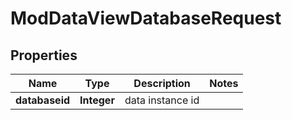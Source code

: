 

# ModDataViewDatabaseRequest


## Properties

| Name | Type | Description | Notes |
|------------ | ------------- | ------------- | -------------|
|**databaseid** | **Integer** | data instance id |  |



